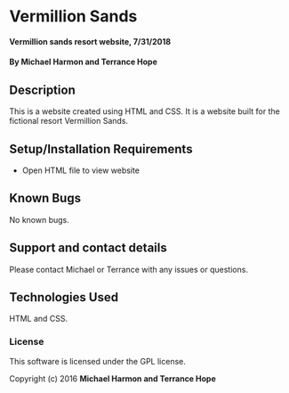 # Vermillion Sands

#### Vermillion sands resort website, 7/31/2018

#### By **Michael Harmon and Terrance Hope**

## Description

This is a website created using HTML and CSS.  It is a website built for the fictional resort Vermillion Sands.

## Setup/Installation Requirements

* Open HTML file to view website


## Known Bugs

No known bugs.

## Support and contact details

Please contact Michael or Terrance with any issues or questions.

## Technologies Used

HTML and CSS.

### License

This software is licensed under the GPL license.

Copyright (c) 2016 **Michael Harmon and Terrance Hope**
